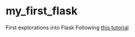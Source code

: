 # my_first_flask
First explorations into Flask
Following [this tutorial](https://blog.miguelgrinberg.com/post/the-flask-mega-tutorial-part-iv-database)
